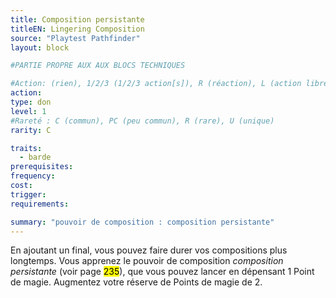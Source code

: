 ```yaml
---
title: Composition persistante
titleEN: Lingering Composition
source: "Playtest Pathfinder"
layout: block

#PARTIE PROPRE AUX AUX BLOCS TECHNIQUES

#Action: (rien), 1/2/3 (1/2/3 action[s]), R (réaction), L (action libre)
action: 
type: don
level: 1
#Rareté : C (commun), PC (peu commun), R (rare), U (unique)
rarity: C

traits:
  - barde
prerequisites:
frequency: 
cost:
trigger: 
requirements:

summary: "pouvoir de composition : composition persistante"
---
```


En ajoutant un final, vous pouvez faire durer vos compositions plus longtemps. Vous apprenez le pouvoir de composition *composition persistante* (voir page <mark>235</mark>), que vous pouvez lancer en dépensant 1 Point de magie. Augmentez votre réserve de Points de magie de 2.